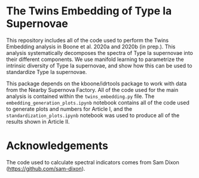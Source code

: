 # The Twins Embedding of Type Ia Supernovae

This repository includes all of the code used to perform the Twins Embedding analysis in
Boone et al. 2020a and 2020b (in prep.). This analysis systematically decomposes the
spectra of Type Ia supernovae into their different components. We use manifold learning
to parametrize the intrinsic diversity of Type Ia supernovae, and show how this can be
used to standardize Type Ia supernovae.

This package depends on the kboone/idrtools package to work with data from the Nearby
Supernova Factory. All of the code used for the main analysis is contained within the
`twins_embedding.py` file. The `embedding_generation_plots.ipynb` notebook contains all
of the code used to generate plots and numbers for Article I, and the
`standardization_plots.ipynb` notebook was used to produce all of the results shown in
Article II.

# Acknowledgements

The code used to calculate spectral indicators comes from Sam Dixon
(https://github.com/sam-dixon).

